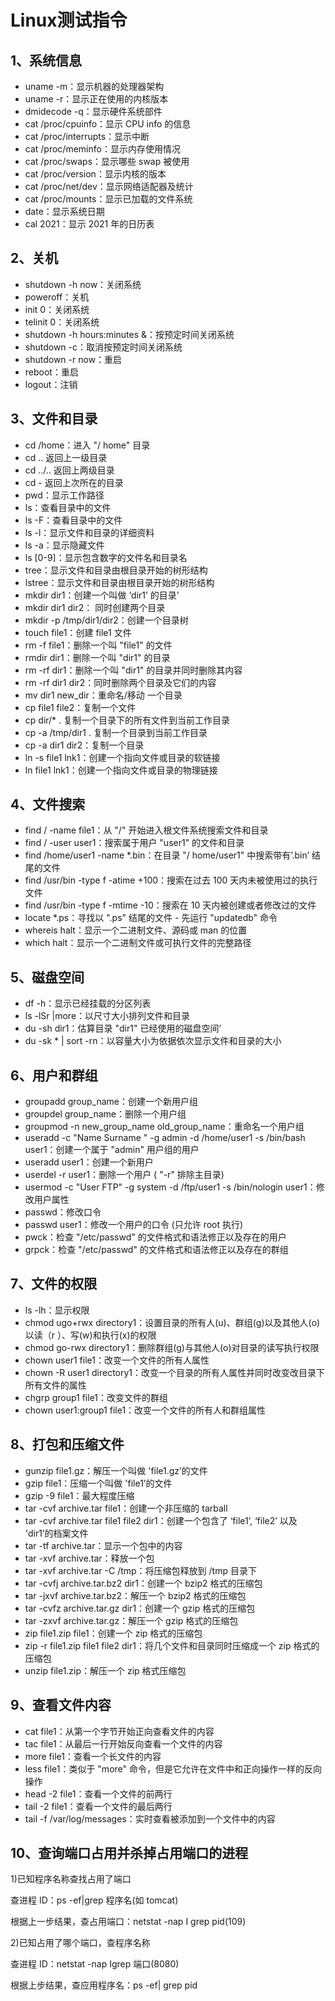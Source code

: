 # Linux测试指令

## 1、系统信息

- uname -m：显示机器的处理器架构
- uname -r：显示正在使用的内核版本
- dmidecode -q：显示硬件系统部件
- cat /proc/cpuinfo：显示 CPU info 的信息
- cat /proc/interrupts：显示中断
- cat /proc/meminfo：显示内存使用情况
- cat /proc/swaps：显示哪些 swap 被使用
- cat /proc/version：显示内核的版本
- cat /proc/net/dev：显示网络适配器及统计
- cat /proc/mounts：显示已加载的文件系统
- date：显示系统日期
- cal 2021：显示 2021 年的日历表

## 2、关机

- shutdown -h now：关闭系统
- poweroff：关机
- init 0：关闭系统
- telinit 0：关闭系统
- shutdown -h hours:minutes &：按预定时间关闭系统
- shutdown -c：取消按预定时间关闭系统
- shutdown -r now：重启
- reboot：重启
- logout：注销

## 3、文件和目录

- cd /home：进入 "/ home" 目录
- cd .. 返回上一级目录
- cd ../.. 返回上两级目录
- cd - 返回上次所在的目录
- pwd：显示工作路径
- ls：查看目录中的文件
- ls -F：查看目录中的文件
- ls -l：显示文件和目录的详细资料
- ls -a：显示隐藏文件
- ls [0-9]：显示包含数字的文件名和目录名
- tree：显示文件和目录由根目录开始的树形结构
- lstree：显示文件和目录由根目录开始的树形结构
- mkdir dir1：创建一个叫做 ‘dir1’ 的目录’
- mkdir dir1 dir2： 同时创建两个目录
- mkdir -p /tmp/dir1/dir2：创建一个目录树
- touch file1：创建 file1 文件
- rm -f file1：删除一个叫 "file1" 的文件
- rmdir dir1：删除一个叫 "dir1" 的目录
- rm -rf dir1：删除一个叫 "dir1" 的目录并同时删除其内容
- rm -rf dir1 dir2：同时删除两个目录及它们的内容
- mv dir1 new_dir：重命名/移动 一个目录
- cp file1 file2：复制一个文件
- cp dir/* . 复制一个目录下的所有文件到当前工作目录
- cp -a /tmp/dir1 . 复制一个目录到当前工作目录
- cp -a dir1 dir2：复制一个目录
- ln -s file1 lnk1：创建一个指向文件或目录的软链接
- ln file1 lnk1：创建一个指向文件或目录的物理链接

## 4、文件搜索

- find / -name file1：从 "/" 开始进入根文件系统搜索文件和目录
- find / -user user1：搜索属于用户 "user1" 的文件和目录
- find /home/user1 -name *.bin：在目录 "/ home/user1" 中搜索带有’.bin’ 结尾的文件
- find /usr/bin -type f -atime +100：搜索在过去 100 天内未被使用过的执行文件
- find /usr/bin -type f -mtime -10：搜索在 10 天内被创建或者修改过的文件
- locate *.ps：寻找以 ".ps" 结尾的文件 - 先运行 "updatedb" 命令
- whereis halt：显示一个二进制文件、源码或 man 的位置
- which halt：显示一个二进制文件或可执行文件的完整路径

## 5、磁盘空间

- df -h：显示已经挂载的分区列表
- ls -lSr |more：以尺寸大小排列文件和目录
- du -sh dir1：估算目录 "dir1" 已经使用的磁盘空间’
- du -sk * | sort -rn：以容量大小为依据依次显示文件和目录的大小

## 6、用户和群组

- groupadd group_name：创建一个新用户组
- groupdel group_name：删除一个用户组
- groupmod -n new_group_name old_group_name：重命名一个用户组
- useradd -c "Name Surname " -g admin -d /home/user1 -s /bin/bash user1：创建一个属于 "admin" 用户组的用户
- useradd user1：创建一个新用户
- userdel -r user1：删除一个用户 ( "-r" 排除主目录)
- usermod -c "User FTP" -g system -d /ftp/user1 -s /bin/nologin user1：修改用户属性
- passwd：修改口令
- passwd user1：修改一个用户的口令 (只允许 root 执行)
- pwck：检查 "/etc/passwd" 的文件格式和语法修正以及存在的用户
- grpck：检查 "/etc/passwd" 的文件格式和语法修正以及存在的群组

## 7、文件的权限

- ls -lh：显示权限
- chmod ugo+rwx directory1：设置目录的所有人(u)、群组(g)以及其他人(o)以读（r ）、写(w)和执行(x)的权限
- chmod go-rwx directory1：删除群组(g)与其他人(o)对目录的读写执行权限
- chown user1 file1：改变一个文件的所有人属性
- chown -R user1 directory1：改变一个目录的所有人属性并同时改变改目录下所有文件的属性
- chgrp group1 file1：改变文件的群组
- chown user1:group1 file1：改变一个文件的所有人和群组属性

## 8、打包和压缩文件

- gunzip file1.gz：解压一个叫做 'file1.gz’的文件
- gzip file1：压缩一个叫做 'file1’的文件
- gzip -9 file1：最大程度压缩
- tar -cvf archive.tar file1：创建一个非压缩的 tarball
- tar -cvf archive.tar file1 file2 dir1：创建一个包含了 ‘file1’, ‘file2’ 以及 'dir1’的档案文件
- tar -tf archive.tar：显示一个包中的内容
- tar -xvf archive.tar：释放一个包
- tar -xvf archive.tar -C /tmp：将压缩包释放到 /tmp 目录下
- tar -cvfj archive.tar.bz2 dir1：创建一个 bzip2 格式的压缩包
- tar -jxvf archive.tar.bz2：解压一个 bzip2 格式的压缩包
- tar -cvfz archive.tar.gz dir1：创建一个 gzip 格式的压缩包
- tar -zxvf archive.tar.gz：解压一个 gzip 格式的压缩包
- zip file1.zip file1：创建一个 zip 格式的压缩包
- zip -r file1.zip file1 file2 dir1：将几个文件和目录同时压缩成一个 zip 格式的压缩包
- unzip file1.zip：解压一个 zip 格式压缩包

## 9、查看文件内容

- cat file1：从第一个字节开始正向查看文件的内容
- tac file1：从最后一行开始反向查看一个文件的内容
- more file1：查看一个长文件的内容
- less file1：类似于 "more" 命令，但是它允许在文件中和正向操作一样的反向操作
- head -2 file1：查看一个文件的前两行
- tail -2 file1：查看一个文件的最后两行
- tail -f /var/log/messages：实时查看被添加到一个文件中的内容

## 10、查询端口占用并杀掉占用端口的进程

1)已知程序名称查找占用了端口

查进程 ID：ps -ef|grep 程序名(如 tomcat)

根据上一步结果，查占用端口：netstat -nap I grep pid(109)

2)已知占用了哪个端口，查程序名称

查进程 ID：netstat -nap Igrep 端口(8080)

根据上步结果，查应用程序名：ps -ef| grep pid
